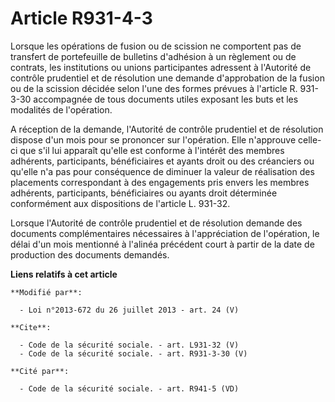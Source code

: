 # Article R931-4-3

Lorsque les opérations de fusion ou de scission ne comportent pas de transfert de portefeuille de bulletins d'adhésion à un
règlement ou de contrats, les institutions ou unions participantes adressent à l'Autorité de contrôle prudentiel et de
résolution une demande d'approbation de la fusion ou de la scission décidée selon l'une des formes prévues à l'article R.
931-3-30 accompagnée de tous documents utiles exposant les buts et les modalités de l'opération. 

A réception de la demande, l'Autorité de contrôle prudentiel et de résolution dispose d'un mois pour se prononcer sur
l'opération. Elle n'approuve celle-ci que s'il lui apparaît qu'elle est conforme à l'intérêt des membres adhérents,
participants, bénéficiaires et ayants droit ou des créanciers ou qu'elle n'a pas pour conséquence de diminuer la valeur de
réalisation des placements correspondant à des engagements pris envers les membres adhérents, participants, bénéficiaires ou
ayants droit déterminée conformément aux dispositions de l'article L. 931-32. 

Lorsque l'Autorité de contrôle prudentiel et de résolution demande des documents complémentaires nécessaires à l'appréciation
de l'opération, le délai d'un mois mentionné à l'alinéa précédent court à partir de la date de production des documents
demandés.

**Liens relatifs à cet article**

	**Modifié par**:

	  - Loi n°2013-672 du 26 juillet 2013 - art. 24 (V)

	**Cite**:

	  - Code de la sécurité sociale. - art. L931-32 (V)
	  - Code de la sécurité sociale. - art. R931-3-30 (V)

	**Cité par**:

	  - Code de la sécurité sociale. - art. R941-5 (VD)
